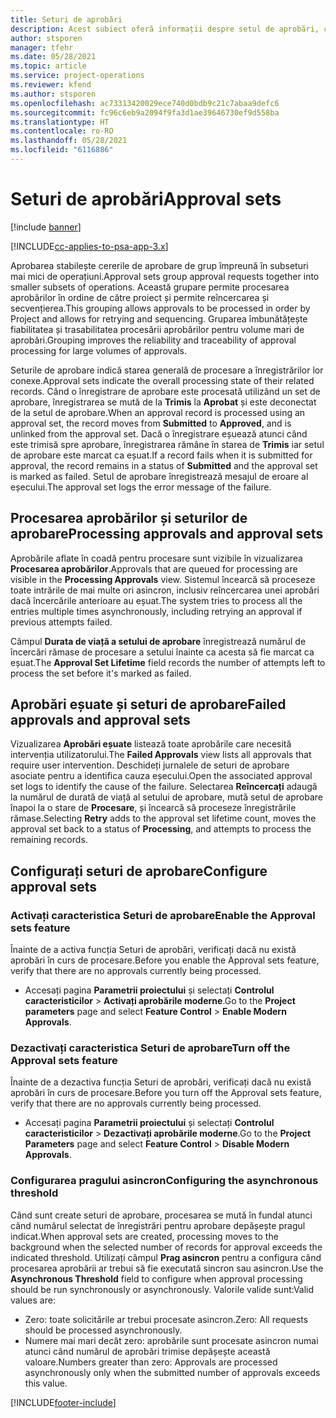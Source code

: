 ```yaml
---
title: Seturi de aprobări
description: Acest subiect oferă informații despre setul de aprobări, cereri și subseturile acelor operațiuni.
author: stsporen
manager: tfehr
ms.date: 05/28/2021
ms.topic: article
ms.service: project-operations
ms.reviewer: kfend
ms.author: stsporen
ms.openlocfilehash: ac73313420029ece740d0bdb9c21c7abaa9defc6
ms.sourcegitcommit: fc96c6eb9a2094f9fa3d1ae39646730ef9d558ba
ms.translationtype: HT
ms.contentlocale: ro-RO
ms.lasthandoff: 05/28/2021
ms.locfileid: "6116886"
---
```

# <a name="approval-sets"></a><span data-ttu-id="670d4-103">Seturi de aprobări</span><span class="sxs-lookup"><span data-stu-id="670d4-103">Approval sets</span></span>

[!include [banner](../includes/psa-now-project-operations.md)]

[!INCLUDE[cc-applies-to-psa-app-3.x](../includes/cc-applies-to-psa-app-3x.md)]

<span data-ttu-id="670d4-104">Aprobarea stabilește cererile de aprobare de grup împreună în subseturi mai mici de operațiuni.</span><span class="sxs-lookup"><span data-stu-id="670d4-104">Approval sets group approval requests together into smaller subsets of operations.</span></span> <span data-ttu-id="670d4-105">Această grupare permite procesarea aprobărilor în ordine de către proiect și permite reîncercarea și secvențierea.</span><span class="sxs-lookup"><span data-stu-id="670d4-105">This grouping allows approvals to be processed in order by Project and allows for retrying and sequencing.</span></span> <span data-ttu-id="670d4-106">Gruparea îmbunătățește fiabilitatea și trasabilitatea procesării aprobărilor pentru volume mari de aprobări.</span><span class="sxs-lookup"><span data-stu-id="670d4-106">Grouping improves the reliability and traceability of approval processing for large volumes of approvals.</span></span>

<span data-ttu-id="670d4-107">Seturile de aprobare indică starea generală de procesare a înregistrărilor lor conexe.</span><span class="sxs-lookup"><span data-stu-id="670d4-107">Approval sets indicate the overall processing state of their related records.</span></span> <span data-ttu-id="670d4-108">Când o înregistrare de aprobare este procesată utilizând un set de aprobare, înregistrarea se mută de la **Trimis** la **Aprobat** și este deconectat de la setul de aprobare.</span><span class="sxs-lookup"><span data-stu-id="670d4-108">When an approval record is processed using an approval set, the record moves from **Submitted** to **Approved**, and is unlinked from the approval set.</span></span> <span data-ttu-id="670d4-109">Dacă o înregistrare eșuează atunci când este trimisă spre aprobare, înregistrarea rămâne în starea de **Trimis** iar setul de aprobare este marcat ca eșuat.</span><span class="sxs-lookup"><span data-stu-id="670d4-109">If a record fails when it is submitted for approval, the record remains in a status of **Submitted** and the approval set is marked as failed.</span></span> <span data-ttu-id="670d4-110">Setul de aprobare înregistrează mesajul de eroare al eșecului.</span><span class="sxs-lookup"><span data-stu-id="670d4-110">The approval set logs the error message of the failure.</span></span>

## <a name="processing-approvals-and-approval-sets"></a><span data-ttu-id="670d4-111">Procesarea aprobărilor și seturilor de aprobare</span><span class="sxs-lookup"><span data-stu-id="670d4-111">Processing approvals and approval sets</span></span>
<span data-ttu-id="670d4-112">Aprobările aflate în coadă pentru procesare sunt vizibile în vizualizarea **Procesarea aprobărilor**.</span><span class="sxs-lookup"><span data-stu-id="670d4-112">Approvals that are queued for processing are visible in the **Processing Approvals** view.</span></span> <span data-ttu-id="670d4-113">Sistemul încearcă să proceseze toate intrările de mai multe ori asincron, inclusiv reîncercarea unei aprobări dacă încercările anterioare au eșuat.</span><span class="sxs-lookup"><span data-stu-id="670d4-113">The system tries to process all the entries multiple times asynchronously, including retrying an approval if previous attempts failed.</span></span>

<span data-ttu-id="670d4-114">Câmpul **Durata de viață a setului de aprobare** înregistrează numărul de încercări rămase de procesare a setului înainte ca acesta să fie marcat ca eșuat.</span><span class="sxs-lookup"><span data-stu-id="670d4-114">The **Approval Set Lifetime** field records the number of attempts left to process the set before it's marked as failed.</span></span>

## <a name="failed-approvals-and-approval-sets"></a><span data-ttu-id="670d4-115">Aprobări eșuate și seturi de aprobare</span><span class="sxs-lookup"><span data-stu-id="670d4-115">Failed approvals and approval sets</span></span>
<span data-ttu-id="670d4-116">Vizualizarea **Aprobări eșuate** listează toate aprobările care necesită intervenția utilizatorului.</span><span class="sxs-lookup"><span data-stu-id="670d4-116">The **Failed Approvals** view lists all approvals that require user intervention.</span></span> <span data-ttu-id="670d4-117">Deschideți jurnalele de seturi de aprobare asociate pentru a identifica cauza eșecului.</span><span class="sxs-lookup"><span data-stu-id="670d4-117">Open the associated approval set logs to identify the cause of the failure.</span></span>
<span data-ttu-id="670d4-118">Selectarea **Reîncercați** adaugă la numărul de durată de viață al setului de aprobare, mută setul de aprobare înapoi la o stare de **Procesare**, și încearcă să proceseze înregistrările rămase.</span><span class="sxs-lookup"><span data-stu-id="670d4-118">Selecting **Retry** adds to the approval set lifetime count, moves the approval set back to a status of **Processing**, and attempts to process the remaining records.</span></span>

## <a name="configure-approval-sets"></a><span data-ttu-id="670d4-119">Configurați seturi de aprobare</span><span class="sxs-lookup"><span data-stu-id="670d4-119">Configure approval sets</span></span>

###  <a name="enable-the-approval-sets-feature"></a><span data-ttu-id="670d4-120">Activați caracteristica Seturi de aprobare</span><span class="sxs-lookup"><span data-stu-id="670d4-120">Enable the Approval sets feature</span></span>
<span data-ttu-id="670d4-121">Înainte de a activa funcția Seturi de aprobări, verificați dacă nu există aprobări în curs de procesare.</span><span class="sxs-lookup"><span data-stu-id="670d4-121">Before you enable the Approval sets feature, verify that there are no approvals currently being processed.</span></span>

- <span data-ttu-id="670d4-122">Accesați pagina **Parametrii proiectului** și selectați **Controlul caracteristicilor** > **Activați aprobările moderne**.</span><span class="sxs-lookup"><span data-stu-id="670d4-122">Go to the **Project parameters** page and select **Feature Control** > **Enable Modern Approvals**.</span></span>

### <a name="turn-off-the-approval-sets-feature"></a><span data-ttu-id="670d4-123">Dezactivați caracteristica Seturi de aprobare</span><span class="sxs-lookup"><span data-stu-id="670d4-123">Turn off the Approval sets feature</span></span>
<span data-ttu-id="670d4-124">Înainte de a dezactiva funcția Seturi de aprobări, verificați dacă nu există aprobări în curs de procesare.</span><span class="sxs-lookup"><span data-stu-id="670d4-124">Before you turn off the Approval sets feature, verify that there are no approvals currently being processed.</span></span>

- <span data-ttu-id="670d4-125">Accesați pagina **Parametrii proiectului** și selectați **Controlul caracteristicilor** > **Dezactivați aprobările moderne**.</span><span class="sxs-lookup"><span data-stu-id="670d4-125">Go to the **Project Parameters** page and select **Feature Control** > **Disable Modern Approvals**.</span></span>

### <a name="configuring-the-asynchronous-threshold"></a><span data-ttu-id="670d4-126">Configurarea pragului asincron</span><span class="sxs-lookup"><span data-stu-id="670d4-126">Configuring the asynchronous threshold</span></span> 
<span data-ttu-id="670d4-127">Când sunt create seturi de aprobare, procesarea se mută în fundal atunci când numărul selectat de înregistrări pentru aprobare depășește pragul indicat.</span><span class="sxs-lookup"><span data-stu-id="670d4-127">When approval sets are created, processing moves to the background when the selected number of records for approval exceeds the indicated threshold.</span></span> <span data-ttu-id="670d4-128">Utilizați câmpul **Prag asincron** pentru a configura când procesarea aprobării ar trebui să fie executată sincron sau asincron.</span><span class="sxs-lookup"><span data-stu-id="670d4-128">Use the **Asynchronous Threshold** field to configure when approval processing should be run synchronously or asynchronously.</span></span>
<span data-ttu-id="670d4-129">Valorile valide sunt:</span><span class="sxs-lookup"><span data-stu-id="670d4-129">Valid values are:</span></span>

  - <span data-ttu-id="670d4-130">Zero: toate solicitările ar trebui procesate asincron.</span><span class="sxs-lookup"><span data-stu-id="670d4-130">Zero: All requests should be processed asynchronously.</span></span> 
  - <span data-ttu-id="670d4-131">Numere mai mari decât zero: aprobările sunt procesate asincron numai atunci când numărul de aprobări trimise depășește această valoare.</span><span class="sxs-lookup"><span data-stu-id="670d4-131">Numbers greater than zero: Approvals are processed asynchronously only when the submitted number of approvals exceeds this value.</span></span>

[!INCLUDE[footer-include](../includes/footer-banner.md)]
